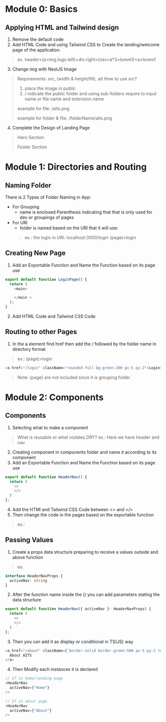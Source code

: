 # Module 0: Basics
## Applying HTML and Tailwind design
1. Remove the default code
2. Add HTML Code and using Tailwind CSS to Create the landing/welcome page of the application.
> ex. header>(a>img.logo.left)+div.right>(nav>a*3>lorem1)+a>lorem1
3. Change img with NestJS Image
> Requirements: src, (width & height/fill), alt
> How to use src?
> 1. place the image in public
> 2. / indicate the public folder and using sub-folders require to input name or file name and extension name
>
>   example for file: /aits.png
>
>   example for folder & file: /folderName/aits.png
4. Complete the Design of Landing Page
> Hero Section
>
> Footer Section

# Module 1: Directories and Routing
## Naming Folder
There is 2 Types of Folder Naming in App:
- For Grouping
  - name is enclosed Parenthesis indicating that that is only used for dev or groupings of pages
- For URI
  - folder is named based on the URI that it will use:
  > ex.: the login in URI: localhost:3000/login
  > (page)>login

## Creating New Page
1. Add an Exportable Function and Name the Function based on its page use
```ts
export default function LoginPage() {
  return (
    <main>

    </main >
  );
}
```
2. Add HTML Code and Tailwind CSS Code

## Routing to other Pages
1. In the a element find href then add the / followed by the folder name in directory format
> ex.: (page)>login
```ts
<a href="/login" className="rounded-full bg-green-200 px-5 py-2">Login</a>
```
> Note: (page) are not included since it is grouping folder

# Module 2: Components
## Components
1. Selecting what to make a component
> What is reusable or what violates DRY?
> ex.: Here we have header and nav
2. Creating component in components folder and name it according to its component
3. Add an Exportable Function and Name the Function based on its page use
```ts
export default function HeaderNav() {
  return (
    <>
    </>
  )
};
```
4. Add the HTMl and Tailwind CSS Code between <> and </>
5. Then change the code in the pages based on the exportable function
> ex.: <HeaderNav/>

## Passing Values
1. Create a props data structure preparing to receive a values outside and above function
> ex.
```ts
interface HeaderNavProps {
  activeNav: string
}
```
2. After the function name inside the () you can add parameters stating the data structure
```ts
export default function HeaderNav({ activeNav }: HeaderNavProps) {
  return (
    <>
    </>
  )
};
```
3. Then you can add it as display or conditional in TS(JS) way
```ts
<a href="/about" className={`border-solid border-green-500 px-5 py-2 text-white ${activeNav === "About" ? "border-b-[5px]" : ""}`}>
  About AITS
</a>
```
4. Then Modify each instances it is declared
```ts
// If in home/landing page
<HeaderNav 
  activeNav={"Home"}
/>
```
```ts
// If in about page
<HeaderNav 
  activeNav={"About"}
/>
```

